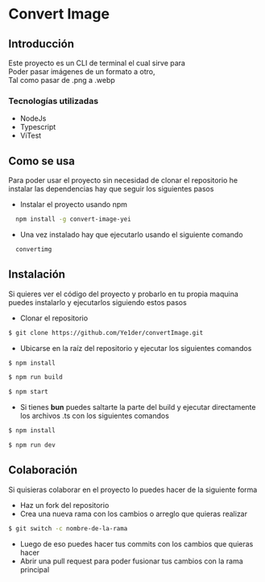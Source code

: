 # Convert Image

## Introducción

Este proyecto es un CLI de terminal el cual sirve para <br/>
Poder pasar imágenes de un formato a otro, <br/>
Tal como pasar de .png a .webp

### Tecnologías utilizadas

- NodeJs
- Typescript
- ViTest

## Como se usa

Para poder usar el proyecto sin necesidad de clonar el repositorio he instalar las dependencias hay que seguir los siguientes pasos

- Instalar el proyecto usando npm

```sh
  npm install -g convert-image-yei
```

- Una vez instalado hay que ejecutarlo usando el siguiente comando

```sh
  convertimg
```

## Instalación

Si quieres ver el código del proyecto y probarlo en tu propia
maquina puedes instalarlo y ejecutarlos siguiendo estos pasos

- Clonar el repositorio

```sh
$ git clone https://github.com/Ye1der/convertImage.git
```

- Ubicarse en la raíz del repositorio y ejecutar los siguientes comandos

```sh
$ npm install
```

```sh
$ npm run build
```

```sh
$ npm start
```

- Si tienes **bun** puedes saltarte la parte del build y ejecutar directamente los archivos .ts con los siguientes comandos

```sh
$ npm install
```

```sh
$ npm run dev
```

## Colaboración

Si quisieras colaborar en el proyecto lo puedes hacer de la siguiente forma

- Haz un fork del repositorio
- Crea una nueva rama con los cambios o arreglo que quieras realizar

```sh
$ git switch -c nombre-de-la-rama
```

- Luego de eso puedes hacer tus commits con los cambios que quieras hacer
- Abrir una pull request para poder fusionar tus cambios con la rama principal
